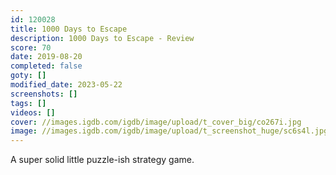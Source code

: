 ```yaml
---
id: 120028
title: 1000 Days to Escape
description: 1000 Days to Escape - Review
score: 70
date: 2019-08-20
completed: false
goty: []
modified_date: 2023-05-22
screenshots: []
tags: []
videos: []
cover: //images.igdb.com/igdb/image/upload/t_cover_big/co267i.jpg
image: //images.igdb.com/igdb/image/upload/t_screenshot_huge/sc6s4l.jpg
---
```

A super solid little puzzle-ish strategy game.